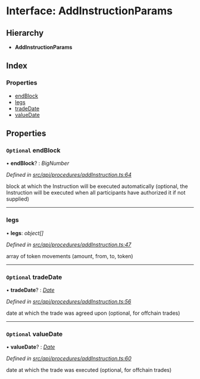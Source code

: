 # Interface: AddInstructionParams

## Hierarchy

* **AddInstructionParams**

## Index

### Properties

* [endBlock](addinstructionparams.md#optional-endblock)
* [legs](addinstructionparams.md#legs)
* [tradeDate](addinstructionparams.md#optional-tradedate)
* [valueDate](addinstructionparams.md#optional-valuedate)

## Properties

### `Optional` endBlock

• **endBlock**? : *BigNumber*

*Defined in [src/api/procedures/addInstruction.ts:64](https://github.com/PolymathNetwork/polymesh-sdk/blob/108d588b/src/api/procedures/addInstruction.ts#L64)*

block at which the Instruction will be executed automatically (optional, the Instruction will be executed when all participants have authorized it if not supplied)

___

###  legs

• **legs**: *object[]*

*Defined in [src/api/procedures/addInstruction.ts:47](https://github.com/PolymathNetwork/polymesh-sdk/blob/108d588b/src/api/procedures/addInstruction.ts#L47)*

array of token movements (amount, from, to, token)

___

### `Optional` tradeDate

• **tradeDate**? : *[Date](../enums/transactionargumenttype.md#date)*

*Defined in [src/api/procedures/addInstruction.ts:56](https://github.com/PolymathNetwork/polymesh-sdk/blob/108d588b/src/api/procedures/addInstruction.ts#L56)*

date at which the trade was agreed upon (optional, for offchain trades)

___

### `Optional` valueDate

• **valueDate**? : *[Date](../enums/transactionargumenttype.md#date)*

*Defined in [src/api/procedures/addInstruction.ts:60](https://github.com/PolymathNetwork/polymesh-sdk/blob/108d588b/src/api/procedures/addInstruction.ts#L60)*

date at which the trade was executed (optional, for offchain trades)
